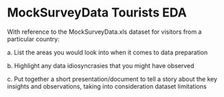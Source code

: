 # MockSurveyData Tourists EDA
 
With reference to the MockSurveyData.xls dataset for visitors from a particular country:

a. List the areas you would look into when it comes to data preparation

b. Highlight any data idiosyncrasies that you might have observed

c. Put together a short presentation/document to tell a story about the key insights and
observations, taking into consideration dataset limitations
